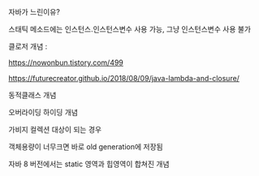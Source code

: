 
자바가 느린이유?

스태틱 메소드에는 인스턴스.인스턴스변수 사용 가능, 그냥 인스턴스변수 사용 불가

클로저 개념 :

https://nowonbun.tistory.com/499

https://futurecreator.github.io/2018/08/09/java-lambda-and-closure/

동적클래스 개념

오버라이딩 하이딩 개념

가비지 컬렉션 대상이 되는 경우

객체용량이 너무크면 바로 old generation에 저장됨

자바 8 버전에서는 static 영역과 힙영역이 합쳐진 개념

